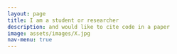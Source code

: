 ```yaml
---
layout: page
title: I am a student or researcher
description: and would like to cite code in a paper
image: assets/images/X.jpg
nav-menu: true
---
```


